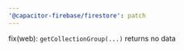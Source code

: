 ```yaml
---
'@capacitor-firebase/firestore': patch
---
```


fix(web): `getCollectionGroup(...)` returns no data
